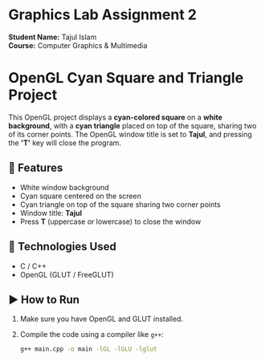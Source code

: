 # Graphics Lab Assignment 2

**Student Name:** Tajul Islam  
**Course:** Computer Graphics & Multimedia     
# OpenGL Cyan Square and Triangle Project

This OpenGL project displays a **cyan-colored square** on a **white background**, with a **cyan triangle** placed on top of the square, sharing two of its corner points. The OpenGL window title is set to **Tajul**, and pressing the **'T'** key will close the program.

## 🧾 Features

- White window background
- Cyan square centered on the screen
- Cyan triangle on top of the square sharing two corner points
- Window title: **Tajul**
- Press **T** (uppercase or lowercase) to close the window

## 🔧 Technologies Used

- C / C++
- OpenGL (GLUT / FreeGLUT)

## ▶️ How to Run

1. Make sure you have OpenGL and GLUT installed.
2. Compile the code using a compiler like `g++`:

   ```bash
   g++ main.cpp -o main -lGL -lGLU -lglut
